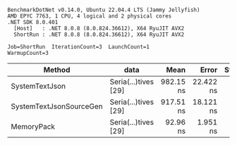 ```

BenchmarkDotNet v0.14.0, Ubuntu 22.04.4 LTS (Jammy Jellyfish)
AMD EPYC 7763, 1 CPU, 4 logical and 2 physical cores
.NET SDK 8.0.401
  [Host]   : .NET 8.0.8 (8.0.824.36612), X64 RyuJIT AVX2
  ShortRun : .NET 8.0.8 (8.0.824.36612), X64 RyuJIT AVX2

Job=ShortRun  IterationCount=3  LaunchCount=1  
WarmupCount=3  

```
| Method                  | data                 | Mean      | Error     | StdDev   | Min       | Max       | Gen0   | Allocated |
|------------------------ |--------------------- |----------:|----------:|---------:|----------:|----------:|-------:|----------:|
| SystemTextJson          | Seria(...)tives [29] | 982.15 ns | 22.422 ns | 1.229 ns | 981.04 ns | 983.47 ns | 0.0038 |     464 B |
| SystemTextJsonSourceGen | Seria(...)tives [29] | 917.51 ns | 18.121 ns | 0.993 ns | 916.84 ns | 918.65 ns | 0.0067 |     568 B |
| MemoryPack              | Seria(...)tives [29] |  92.96 ns |  1.951 ns | 0.107 ns |  92.87 ns |  93.08 ns | 0.0014 |     120 B |
